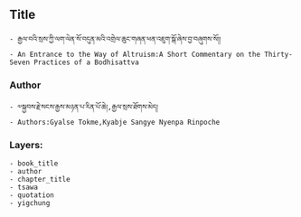 ## Title
	- རྒྱལ་བའི་སྲས་ཀྱི་ལག་ལེན་སོ་བདུན་མའི་འགྲེལ་ཆུང་གཞན་ཕན་འཇུག་སྒོ་ཞེས་བྱ་བཞུགས་སོ།།
	- An Entrance to the Way of Altruism:A Short Commentary on the Thirty-Seven Practices of a Bodhisattva

### Author
	- ༧སྐྱབས་རྗེ་སངས་རྒྱས་མཉན་པ་རིན་པོ་ཆེ།,རྒྱལ་སྲས་ཐོགས་མེད།
	- Authors:Gyalse Tokme,Kyabje Sangye Nyenpa Rinpoche

### Layers:
	- book_title
	- author
	- chapter_title
	- tsawa
	- quotation
	- yigchung
